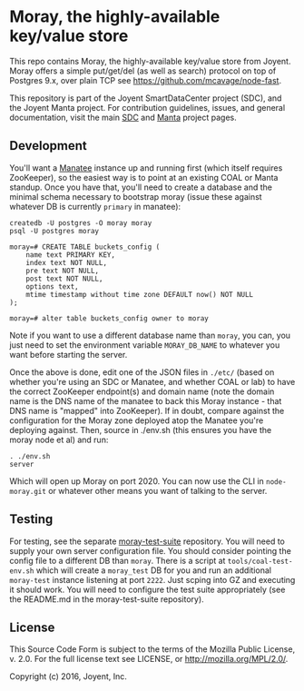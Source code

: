 # Moray, the highly-available key/value store

This repo contains Moray, the highly-available key/value store from Joyent.
Moray offers a simple put/get/del (as well as search) protocol on top of
Postgres 9.x, over plain TCP see <https://github.com/mcavage/node-fast>.

This repository is part of the Joyent SmartDataCenter project (SDC), and the
Joyent Manta project.  For contribution guidelines, issues, and general
documentation, visit the main [SDC](http://github.com/joyent/sdc) and
[Manta](http://github.com/joyent/manta) project pages.

## Development

You'll want a [Manatee](https://github.com/joyent/manatee) instance up and
running first (which itself requires ZooKeeper),  so the easiest way is to
point at an existing COAL or Manta standup.  Once you have that, you'll need
to create a database and the minimal schema necessary to bootstrap moray
(issue these against whatever DB is currently `primary` in manatee):

    createdb -U postgres -O moray moray
    psql -U postgres moray

    moray=# CREATE TABLE buckets_config (
        name text PRIMARY KEY,
        index text NOT NULL,
        pre text NOT NULL,
        post text NOT NULL,
        options text,
        mtime timestamp without time zone DEFAULT now() NOT NULL
    );

    moray=# alter table buckets_config owner to moray

Note if you want to use a different database name than `moray`, you can, you
just need to set the environment variable `MORAY_DB_NAME` to whatever you want
before starting the server.

Once the above is done, edit one of the JSON files in `./etc/` (based on whether
you're using an SDC or Manatee, and whether COAL or lab) to have the correct
ZooKeeper endpoint(s) and domain name (note the domain name is the DNS name of
the manatee to back this Moray instance - that DNS name is "mapped" into
ZooKeeper). If in doubt, compare against the configuration for the Moray zone
deployed atop the Manatee you're deploying against. Then, source in ./env.sh
(this ensures you have the moray node et al) and run:

    . ./env.sh
    server

Which will open up Moray on port 2020.  You can now use the CLI in
`node-moray.git` or whatever other means you want of talking to the server.

## Testing

For testing, see the separate
[moray-test-suite](https://github.com/joyent/moray-test-suite) repository.  You
will need to supply your own server configuration file.  You should consider
pointing the config file to a different DB than `moray`. There is a script at
`tools/coal-test-env.sh` which will create a `moray_test` DB for you and run an
additional `moray-test` instance listening at port `2222`. Just scping into GZ
and executing it should work.  You will need to configure the test suite
appropriately (see the README.md in the moray-test-suite repository).


## License

This Source Code Form is subject to the terms of the Mozilla Public License, v.
2.0.  For the full license text see LICENSE, or http://mozilla.org/MPL/2.0/.

Copyright (c) 2016, Joyent, Inc.
